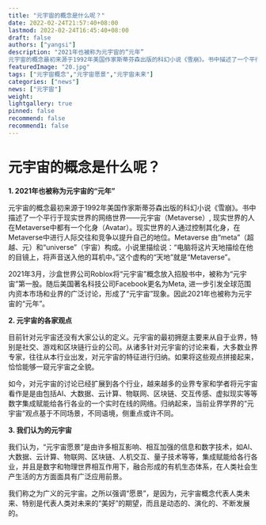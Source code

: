 ```yaml
---
title: "元宇宙的概念是什么呢？"
date: 2022-02-24T21:57:40+08:00
lastmod: 2022-02-24T16:45:40+08:00
draft: false
authors: ["yangsi"]
description: "2021年也被称为元宇宙的“元年”
元宇宙的概念最初来源于1992年美国作家斯蒂芬森出版的科幻小说《雪崩》。书中描述了一个平行于现实世界的网络世界——元宇宙（Metaverse）, 现实世界的人在Metaverse中都有一个化身（Avatar）。现实世界的人通过控制其化身，在Metaverse中进行人际交往和竞争以提升自己的地位。Metaverse 由“meta”（超越、元）和“universe”（宇宙）构成。小说里描绘说：“电脑将这片天地描绘在他的目镜上，将声音送入他的耳机中。”这个虚构的“天地”就是“Metaverse”。"
featuredImage: "20.jpg"
tags: ["元宇宙概念","元宇宙愿景","元宇宙未来"]
categories: ["news"]
news: ["元宇宙"]
weight: 
lightgallery: true
pinned: false
recommend: false
recommend1: false
---
```


# 元宇宙的概念是什么呢？

**1. 2021年也被称为元宇宙的“元年”**

 元宇宙的概念最初来源于1992年美国作家斯蒂芬森出版的科幻小说《雪崩》。书中描述了一个平行于现实世界的网络世界——元宇宙（Metaverse）, 现实世界的人在Metaverse中都有一个化身（Avatar）。现实世界的人通过控制其化身，在Metaverse中进行人际交往和竞争以提升自己的地位。Metaverse 由“meta”（超越、元）和“universe”（宇宙）构成。小说里描绘说：“电脑将这片天地描绘在他的目镜上，将声音送入他的耳机中。”这个虚构的“天地”就是“Metaverse”。

 2021年3月，沙盒世界公司Roblox将“元宇宙”概念放入招股书中，被称为“元宇宙”第一股。随后美国著名科技公司Facebook更名为Meta, 进一步引发全球范围内资本市场和业界的广泛讨论，形成了“元宇宙”现象。因此2021年也被称为元宇宙的“元年”。

**2. 元宇宙的各家观点**

目前针对元宇宙还没有大家公认的定义。元宇宙的最初拥趸主要来从自于业界，特别是社交、游戏和区块链行业的公司。从诸多针对元宇宙的讨论来看，大多数业界专家，往往从本行业出发，对元宇宙的特征进行归纳。如果将这些观点拼接起来，恰恰能够一窥元宇宙之全貌。

如今，对元宇宙的讨论已经扩展到各个行业，越来越多的业界专家和学者将元宇宙看作是是由包括AI、大数据、云计算、物联网、区块链、交互传感、虚拟现实等等数字集成赋能给各行各业的一个实时在线的网络。归纳起来，当前业界学界的“元宇宙”观点基于不同场景，不同语境，侧重点或许不同。

**3. 我们认为的元宇宙**

我们认为，“元宇宙愿景”是由许多相互影响、相互加强的信息和数字技术，如AI、大数据、云计算、物联网、区块链、人机交互、量子技术等等，集成赋能给各行各业，并且是数字和物理世界相互作用下，融合形成的有机生态体系，在人类社会生产生活的方方面面具有广泛应用前景。

我们称之为广义的元宇宙。之所以强调“愿景”，是因为，元宇宙概念代表人类未来、特别是代表人类对未来的“美好”的期望，而且是动态的、演化的、不断发展的。
